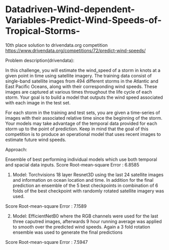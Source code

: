 # Datadriven-Wind-dependent-Variables-Predict-Wind-Speeds-of-Tropical-Storms-
10th place solution to drivendata.org competition https://www.drivendata.org/competitions/72/predict-wind-speeds/

Problem description(drivendata):

In this challenge, you will estimate the wind_speed of a storm in knots at a given point in time using satellite imagery. The training data consist of single-band satellite images from 494 different storms in the Atlantic and East Pacific Oceans, along with their corresponding wind speeds. These images are captured at various times throughout the life cycle of each storm. Your goal is to build a model that outputs the wind speed associated with each image in the test set.

For each storm in the training and test sets, you are given a time-series of images with their associated relative time since the beginning of the storm. Your models may take advantage of the temporal data provided for each storm up to the point of prediction. Keep in mind that the goal of this competition is to produce an operational model that uses recent images to estimate future wind speeds.


Approach:

Ensemble of best performing individual models which use both temporal and spacial data inputs.
Score Root-mean-square Error : 6.8585

1. Model:
Torchvisions 18 layer Resnet3D using the last 24 satellite images and information on ocean location and time.
In addition for the final prediction an ensemble of the 5 best checkpoints in combination of 6 folds of the best checkpoint with randomly rotated satellite imagery was used. 

Score Root-mean-square Error : 7.1589

2. Model:
EfficientNetB0 where the RGB channels were used for the last three caputred images, afterwards 9 hour running average was applied to smooth over the predicted wind speeds.
Again a 3 fold rotation ensemble was used to generate the final predictions

Score Root-mean-square Error : 7.5947
